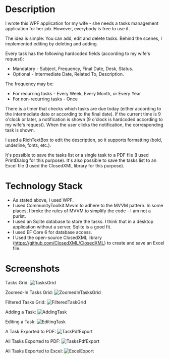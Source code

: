 # Description

I wrote this WPF application for my wife - she needs a tasks management application for her job.
However, everybody is free to use it.

The idea is simple: You can add, edit and delete tasks. Behind the scenes, I implemented editing by deleting and adding.

Every task has the following hardcoded fields (according to my wife's request): 
- Mandatory - Subject, Frequency, Final Date, Desk, Status.
- Optional - Intermediate Date, Related To, Description.

The frequency may be:
- For recurring tasks - Every Week, Every Month, or Every Year
- For non-recurring tasks - Once

There is a timer that checks which tasks are due today (either according to the intermediate date or according to the final date). If the current time is 9 o'clock or later, a notification is shown (9 o'clock is hardcoded according to my wife's request). When the user clicks the notification, the corresponding task is shown.

I used a RichTextBox to edit the description, so it supports formatting (bold, underline, fonts, etc.).

It's possible to save the tasks list or a single task to a PDF file (I used PrintDialog for this purpose).
It's also possible to save the tasks list to an Excel file (I used the ClosedXML library for this purpose).

# Technology Stack
- As stated above, I used WPF.
- I used CommunityToolkit.Mvvm to adhere to the MVVM pattern. In some places, I broke the rules of MVVM to simplify the code - I am not a purist.
- I used an Sqlite database to store the tasks. I think that in a desktop application without a server, Sqlite is a good fit.
- I used EF Core 6 for database access.
- I Used the open-source ClosedXML library (https://github.com/ClosedXML/ClosedXML) to create and save an Excel file.

# Screenshots

Tasks Grid:
![TasksGrid](https://user-images.githubusercontent.com/116143087/233641618-147d3a70-8df9-418c-949f-c37402a17775.png)

Zoomed-In Tasks Grid:
![ZoomedInTasksGrid](https://user-images.githubusercontent.com/116143087/233645977-b2081de8-fd92-41cd-91f9-674888479187.png)

Filtered Tasks Grid:
![FilteredTaskGrid](https://user-images.githubusercontent.com/116143087/233646040-954e9821-e74c-47a5-9fd1-7f2ecaac0442.png)

Adding a Task:
![AddingTask](https://user-images.githubusercontent.com/116143087/233644015-17daf32e-4535-497f-b685-4df930db70a3.png)

Editing a Task:
![EditingTask](https://user-images.githubusercontent.com/116143087/233644079-4ef05426-cb4a-4863-9b24-cdbd23ea08cd.png)

A Task Exported to PDF:
![TaskPdfExport](https://user-images.githubusercontent.com/116143087/233644190-06e8630f-d61a-48ea-ac9d-014708f48411.png)

All Tasks Exported to PDF:
![TasksPdfExport](https://user-images.githubusercontent.com/116143087/233644316-9a782326-ab13-4dd2-a511-88ef05c8f706.png)

All Tasks Exported to Excel:
![ExcelExport](https://user-images.githubusercontent.com/116143087/233644359-a00ac6de-bb27-4b44-8d07-4e33e16f26a2.png)
